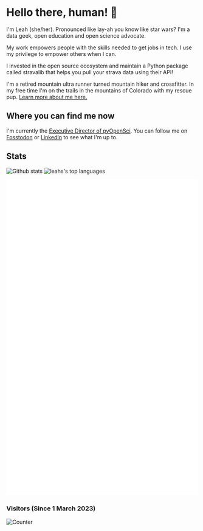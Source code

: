 # Hello there, human! 👋
I'm Leah (she/her). Pronounced like lay-ah you know like star wars?
I'm a data geek, open education and open science advocate. 

My work empowers people with the skills needed to get jobs in tech.
I use my privilege to empower others when I can.

I invested in the open source ecosystem and maintain a Python package called stravalib that helps you pull your strava data using their API!

I'm a retired mountain ultra runner turned mountain hiker and crossfitter. In my free time I'm on the trails in the mountains of Colorado with my rescue pup.
[Learn more about me here.](https://www.leahwasser.com)

## Where you can find me now

I'm currently the [Executive Director of pyOpenSci](https://www.pyopensci.org).
You can follow me on [Fosstodon](https://fosstodon.org/@leahawasser) or [LinkedIn](https://www.linkedin.com/in/leahawasser/) to see what I'm up to.
 

## Stats

![Github stats](https://github-readme-stats.vercel.app/api?username=lwasser&theme=aura&hide_title=true&show_icons=true&include_all_commits=true&count_private=true)
![leahs's top languages](https://github-readme-stats.vercel.app/api/top-langs/?username=lwasser&theme=aura&hide_title=true&layout=compact&langs_count=10&hide=html)

![Metrics](/github-metrics.svg)

### Visitors (Since 1 March 2023)

![Counter](https://count.getloli.com/get/@lwasser?theme=rule34)
